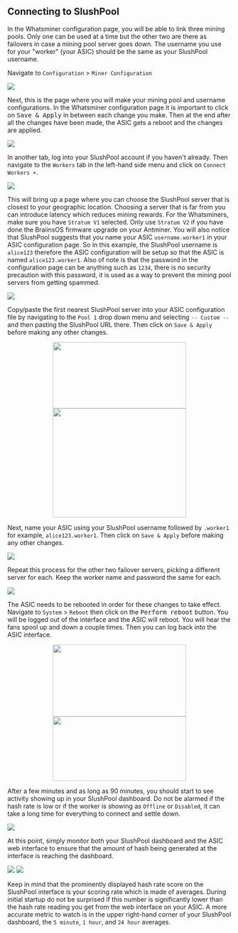 ## Connecting to SlushPool
In the Whatsminer configuration page, you will be able to link three mining pools. Only one can be used at a time but the other two are there as failovers in case a mining pool server goes down. The username you use for your "worker" (your ASIC) should be the same as your SlushPool username.

Navigate to `Configuration` > `Miner Configuration`

![](Assets/slush13.png)

Next, this is the page where you will make your mining pool and username configurations. In the Whatsminer configuration page it is important to click on <kbd>Save & Apply</kbd> in between each change you make. Then at the end after all the changes have been made, the ASIC gets a reboot and the changes are applied. 

![](Assets/slush14.png)

In another tab, log into your SlushPool account if you haven't already. Then navigate to the `Workers` tab in the left-hand side menu and click on `Connect Workers +`.

![](Assets/slush15.png)

This will bring up a page where you can choose the SlushPool server that is closest to your geographic location. Choosing a server that is far from you can introduce latency which reduces mining rewards. For the Whatsminers, make sure you have `Stratum V1` selected. Only use `Stratum V2` if you have done the BraiinsOS firmware upgrade on your Antminer. You will also notice that SlushPool suggests that you name your ASIC `username.worker1` in your ASIC configuration page. So in this example, the SlushPool username is `alice123` therefore the ASIC configuration will be setup so that the ASIC is named `alice123.worker1`. Also of note is that the password in the configuration page can be anything such as `1234`, there is no security precaution with this password, it is used as a way to prevent the mining pool servers from getting spammed. 

![](Assets/slush16.png)

Copy/paste the first nearest SlushPool server into your ASIC configuration file by navigating to the `Pool 1` drop down menu and selecting `-- Custom --` and then pasting the SlushPool URL there. Then click on `Save & Apply` before making any other changes. 

<p align="center">
 <img width="300" height="149" src="Assets/slush17.png">
  <img width="300" height="246" src="Assets/slush18.png">
</p> 

Next, name your ASIC using your SlushPool username followed by `.worker1` for example, `alice123.worker1`. Then click on `Save & Apply` before making any other changes. 

![](Assets/slush19.png)

Repeat this process for the other two failover servers, picking a different server for each. Keep the worker name and password the same for each. 

![](Assets/slush19_1.png)

The ASIC needs to be rebooted in order for these changes to take effect. Navigate to `System` > `Reboot` then click on the <kbd>Perform reboot</kbd> button. You will be logged out of the interface and the ASIC will reboot. You will hear the fans spool up and down a couple times. Then you can log back into the ASIC interface. 

<p align="center">
 <img width="300" height="162" src="Assets/slush20.png">
  <img width="300" height="145" src="Assets/slush18.png">
</p> 

After a few minutes and as long as 90 minutes, you should start to see activity showing up in your SlushPool dashboard. Do not be alarmed if the hash rate is low or if the worker is showing as `Offline` or `Disabled`, it can take a long time for everything to connect and settle down. 

![](Assets/slush22.png)

At this point, simply monitor both your SlushPool dashboard and the ASIC web interface to ensure that the amount of hash being generated at the interface is reaching the dashboard. 

![](Assets/slush23.png)
![](Assets/slush24.png)

Keep in mind that the prominently displayed hash rate score on the SlushPool interface is your scoring rate which is made of averages. During initial startup do not be surprised if this number is significantly lower than the hash rate reading you get from the web interface on your ASIC. A more accurate metric to watch is in the upper right-hand corner of your SlushPool dashboard, the `5 minute`, `1 hour`, and `24 hour` averages. 


